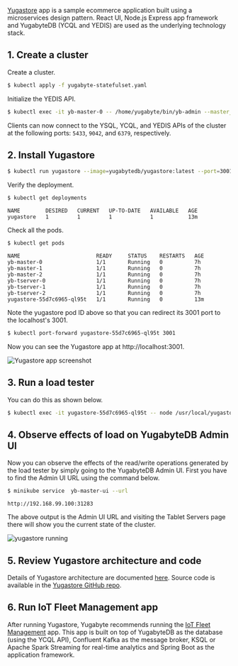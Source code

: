 [Yugastore](https://github.com/yugabyte/yugastore) app is a sample ecommerce application built using a microservices design pattern. React UI, Node.js Express app framework and YugabyteDB (YCQL and YEDIS) are used as the underlying technology stack.

## 1. Create a cluster

Create a cluster.

```sh
$ kubectl apply -f yugabyte-statefulset.yaml
```

Initialize the YEDIS API.

```sh
$ kubectl exec -it yb-master-0 -- /home/yugabyte/bin/yb-admin --master_addresses yb-master-0.yb-masters.default.svc.cluster.local:7100,yb-master-1.yb-masters.default.svc.cluster.local:7100,yb-master-2.yb-masters.default.svc.cluster.local:7100 setup_redis_table
```

Clients can now connect to the YSQL, YCQL, and YEDIS APIs of the cluster at the following ports: `5433`, `9042`, and `6379`, respectively.

## 2. Install Yugastore

```sh
$ kubectl run yugastore --image=yugabytedb/yugastore:latest --port=3001 --command -- /usr/local/yugastore/bin/start-for-kubernetes.sh
```

Verify the deployment.

```sh
$ kubectl get deployments
```

```
NAME        DESIRED   CURRENT   UP-TO-DATE   AVAILABLE   AGE
yugastore   1         1         1            1           13m
```

Check all the pods.

```sh
$ kubectl get pods
```

```
NAME                        READY     STATUS    RESTARTS   AGE
yb-master-0                 1/1       Running   0          7h
yb-master-1                 1/1       Running   0          7h
yb-master-2                 1/1       Running   0          7h
yb-tserver-0                1/1       Running   0          7h
yb-tserver-1                1/1       Running   0          7h
yb-tserver-2                1/1       Running   0          7h
yugastore-55d7c6965-ql95t   1/1       Running   0          13m
```

Note the yugastore pod ID above so that you can redirect its 3001 port to the localhost's 3001.

```sh
$ kubectl port-forward yugastore-55d7c6965-ql95t 3001
```

Now you can see the Yugastore app at http://localhost:3001.

![Yugastore app screenshot](/images/develop/realworld-apps/ecommerce-app/yugastore-app-screenshots.png)

## 3. Run a load tester

You can do this as shown below.

```sh
$ kubectl exec -it yugastore-55d7c6965-ql95t -- node /usr/local/yugastore/test/sample-user.js
```

## 4. Observe effects of load on YugabyteDB Admin UI

Now you can observe the effects of the read/write operations generated by the load tester by simply going to the YugabyteDB Admin UI. First you have to find the Admin UI URL using the command below.

```sh
$ minikube service  yb-master-ui --url
```

```
http://192.168.99.100:31283
```
The above output is the Admin UI URL and visiting the Tablet Servers page there will show you the current state of the cluster.

![yugastore running](/images/quick_start/k8s-yugastore-running.png)

## 5. Review Yugastore architecture and code

Details of Yugastore architecture are documented [here](../realworld-apps/ecommerce-app/). Source code is available in the [Yugastore GitHub repo](https://github.com/yugabyte/yugastore).

## 6. Run IoT Fleet Management app

After running Yugastore, Yugabyte recommends running the [IoT Fleet Management](../realworld-apps/iot-spark-kafka-ksql/) app. This app is built on top of YugabyteDB as the database (using the YCQL API), Confluent Kafka as the message broker, KSQL or Apache Spark Streaming for real-time analytics and Spring Boot as the application framework.

